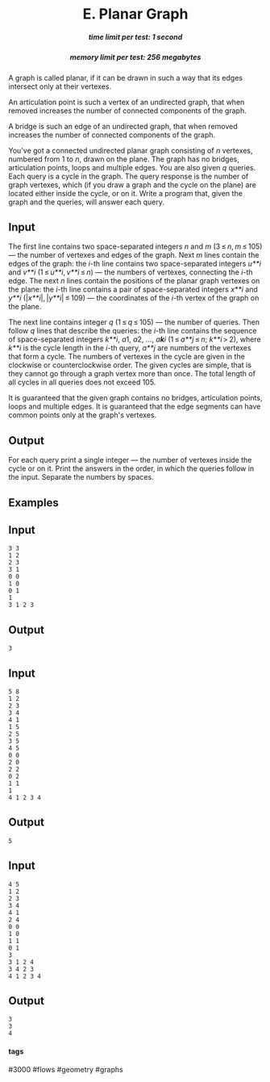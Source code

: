 <h1 style='text-align: center;'> E. Planar Graph</h1>

<h5 style='text-align: center;'>time limit per test: 1 second</h5>
<h5 style='text-align: center;'>memory limit per test: 256 megabytes</h5>

A graph is called planar, if it can be drawn in such a way that its edges intersect only at their vertexes.

An articulation point is such a vertex of an undirected graph, that when removed increases the number of connected components of the graph.

A bridge is such an edge of an undirected graph, that when removed increases the number of connected components of the graph.

You've got a connected undirected planar graph consisting of *n* vertexes, numbered from 1 to *n*, drawn on the plane. The graph has no bridges, articulation points, loops and multiple edges. You are also given *q* queries. Each query is a cycle in the graph. The query response is the number of graph vertexes, which (if you draw a graph and the cycle on the plane) are located either inside the cycle, or on it. Write a program that, given the graph and the queries, will answer each query.

## Input

The first line contains two space-separated integers *n* and *m* (3 ≤ *n*, *m* ≤ 105) — the number of vertexes and edges of the graph. Next *m* lines contain the edges of the graph: the *i*-th line contains two space-separated integers *u**i* and *v**i* (1 ≤ *u**i*, *v**i* ≤ *n*) — the numbers of vertexes, connecting the *i*-th edge. The next *n* lines contain the positions of the planar graph vertexes on the plane: the *i*-th line contains a pair of space-separated integers *x**i* and *y**i* (|*x**i*|, |*y**i*| ≤ 109) — the coordinates of the *i*-th vertex of the graph on the plane. 

The next line contains integer *q* (1 ≤ *q* ≤ 105) — the number of queries. Then follow *q* lines that describe the queries: the *i*-th line contains the sequence of space-separated integers *k**i*, *a*1, *a*2, ..., *a**k**i* (1 ≤ *a**j* ≤ *n*; *k**i* > 2), where *k**i* is the cycle length in the *i*-th query, *a**j* are numbers of the vertexes that form a cycle. The numbers of vertexes in the cycle are given in the clockwise or counterclockwise order. The given cycles are simple, that is they cannot go through a graph vertex more than once. The total length of all cycles in all queries does not exceed 105.

It is guaranteed that the given graph contains no bridges, articulation points, loops and multiple edges. It is guaranteed that the edge segments can have common points only at the graph's vertexes.

## Output

For each query print a single integer — the number of vertexes inside the cycle or on it. Print the answers in the order, in which the queries follow in the input. Separate the numbers by spaces.

## Examples

## Input


```
3 3  
1 2  
2 3  
3 1  
0 0  
1 0  
0 1  
1  
3 1 2 3  

```
## Output


```
3  

```
## Input


```
5 8  
1 2  
2 3  
3 4  
4 1  
1 5  
2 5  
3 5  
4 5  
0 0  
2 0  
2 2  
0 2  
1 1  
1  
4 1 2 3 4  

```
## Output


```
5  

```
## Input


```
4 5  
1 2  
2 3  
3 4  
4 1  
2 4  
0 0  
1 0  
1 1  
0 1  
3  
3 1 2 4  
3 4 2 3  
4 1 2 3 4  

```
## Output


```
3  
3  
4  

```


#### tags 

#3000 #flows #geometry #graphs 